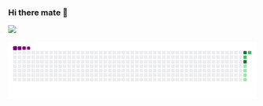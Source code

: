 ### Hi there mate 👋

<img src="https://github-readme-stats.vercel.app/api?username=shashwat11-hub&&show_icons=true&title_color=ffffff&icon_color=bb2acf&text_color=daf7dc&bg_color=151515">


![Snake gif](https://github.com/shashwat11-hub/shashwat11-hub/blob/main/output/github-contribution-grid-snake.gif)

<!--
**shashwat11-hub/shashwat11-hub** is a ✨ _special_ ✨ repository because its `README.md` (this file) appears on your GitHub profile.

Here are some ideas to get you started:

- 🔭 I’m currently working on ...
- 🌱 I’m currently learning ...
- 👯 I’m looking to collaborate on ...
- 🤔 I’m looking for help with ...
- 💬 Ask me about ...
- 📫 How to reach me: ...
- 😄 Pronouns: ...
- ⚡ Fun fact: ...
-->
